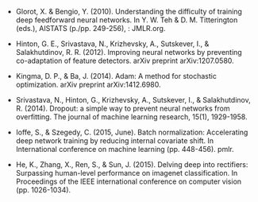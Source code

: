 
- Glorot, X. & Bengio, Y. (2010). Understanding the difficulty of training deep feedforward neural networks. In Y. W. Teh & D. M. Titterington (eds.), AISTATS (p./pp. 249-256), : JMLR.org.

- Hinton, G. E., Srivastava, N., Krizhevsky, A., Sutskever, I., & Salakhutdinov, R. R. (2012). Improving neural networks by preventing co-adaptation of feature detectors. arXiv preprint arXiv:1207.0580.

- Kingma, D. P., & Ba, J. (2014). Adam: A method for stochastic optimization. arXiv preprint arXiv:1412.6980.

- Srivastava, N., Hinton, G., Krizhevsky, A., Sutskever, I., & Salakhutdinov, R. (2014). Dropout: a simple way to prevent neural networks from overfitting. The journal of machine learning research, 15(1), 1929-1958.

- Ioffe, S., & Szegedy, C. (2015, June). Batch normalization: Accelerating deep network training by reducing internal covariate shift. In International conference on machine learning (pp. 448-456). pmlr.

- He, K., Zhang, X., Ren, S., & Sun, J. (2015). Delving deep into rectifiers: Surpassing human-level performance on imagenet classification. In Proceedings of the IEEE international conference on computer vision (pp. 1026-1034).